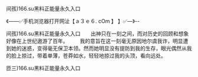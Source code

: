 间孩)166.su黑料正能量永久入口

《——✅手机浏览器打开网沚【ａ３ｅ６. cOm 】 】✅—》--

间孩)166.su黑料正能量永久入口　　出神只在一刻之间，而对历史的回顾和想象好像在上世纪遨游了百年。
　　我的意旨在这一刻毫无原因地尔虞我诈，明显遭到她的迷惑，变得毫无保卫本领。然而她明显没有提防到我的生存，眼光偶然从我的脸上掠过，带着单薄，苍莽如水，轻轻地掠过我的头顶，看向远处。





匝三)166.su黑料正能量永久入口
